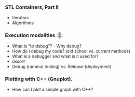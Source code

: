 ### STL Containers, Part II
- Iterators
- Algorithms

### Execution modalities ::bug::
- What is "to debug"? - Why debug? 
- How do I debug my code? (old school vs. current methods)
- What is a debugger and what is it used for?
- *assert*
- Debug (rammar testing) vs. Release (deployment)

### Plotting with C++ (Gnuplot). 
- How can I plot a simple graph with C++?


